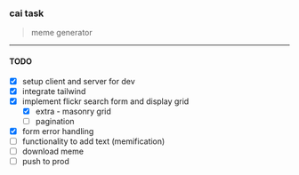 ### cai task

> meme generator

---

#### TODO

- [x] setup client and server for dev
- [x] integrate tailwind
- [x] implement flickr search form and display grid
  - [x] extra - masonry grid
  - [ ] pagination
- [x] form error handling
- [ ] functionality to add text (memification)
- [ ] download meme
- [ ] push to prod
